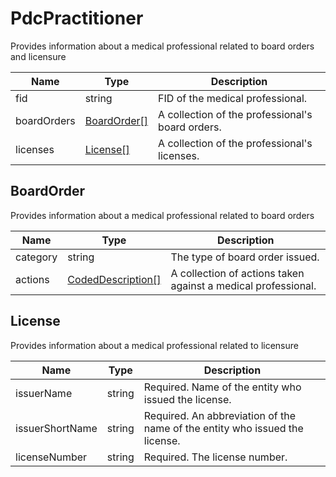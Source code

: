 # PdcPractitioner

Provides information about a medical professional related to board orders and licensure

| Name | Type | Description |
| - | - | - |
| fid  | string | FID of the medical professional. |
| boardOrders | [BoardOrder[]](#boardOrder) |  A collection of the professional's board orders. |
| licenses | [License[]](#license) | A collection of the professional's licenses. |

## BoardOrder

Provides information about a medical professional related to board orders

| Name | Type | Description |
| - | - | - |
| category  | string | The type of board order issued. |
| actions | [CodedDescription[]](codedDescription.md) | A collection of actions taken against a medical professional. |

## License

Provides information about a medical professional related to licensure

| Name | Type | Description |
| - | - | - |
| issuerName  | string | Required. Name of the entity who issued the license. |
| issuerShortName | string | Required. An abbreviation of the name of the entity who issued the license. |
| licenseNumber | string | Required. The license number. |
